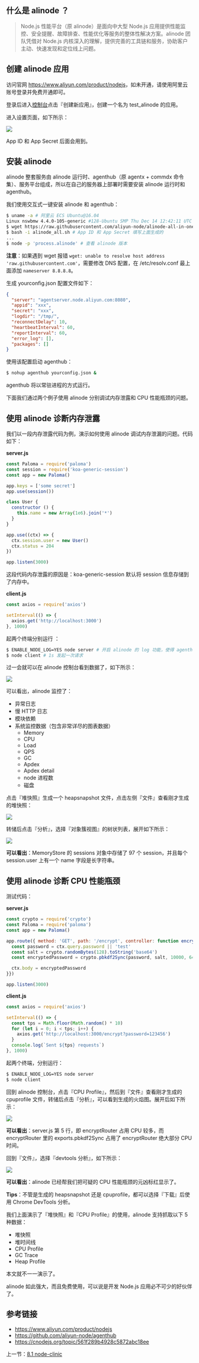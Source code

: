 ## 什么是 alinode ？

> Node.js 性能平台（原 alinode）是面向中大型 Node.js 应用提供性能监控、安全提醒、故障排查、性能优化等服务的整体性解决方案。alinode 团队凭借对 Node.js 内核深入的理解，提供完善的工具链和服务，协助客户主动、快速发现和定位线上问题。

## 创建 alinode 应用

访问官网 <https://www.aliyun.com/product/nodejs>，如未开通，请使用阿里云账号登录并免费开通即可。

登录后进入[控制台](https://node.console.aliyun.com/)点击『创建新应用』，创建一个名为 test_alinode 的应用。

进入设置页面，如下所示：

![](./assets/8.2.1.png)

App ID 和 App Secret 后面会用到。

## 安装 alinode

alinode 整套服务由 alinode 运行时、agenthub（原 agentx + commdx 命令集）、服务平台组成，所以在自己的服务器上部署时需要安装 alinode 运行时和 agenthub。

我们使用交互式一键安装 alinode 和 agenthub：

```sh
$ uname -a # 阿里云 ECS Ubuntu@16.04
Linux nswbmw 4.4.0-105-generic #128-Ubuntu SMP Thu Dec 14 12:42:11 UTC 2017 x86_64 x86_64 x86_64 GNU/Linux
$ wget https://raw.githubusercontent.com/aliyun-node/alinode-all-in-one/master/alinode_all.sh
$ bash -i alinode_all.sh # App ID 和 App Secret 填写上面生成的
...
$ node -p 'process.alinode' # 查看 alinode 版本
```

**注意**：如果遇到 wget 报错 `wget: unable to resolve host address 'raw.githubusercontent.com'`，需要修改 DNS 配置，在 /etc/resolv.conf 最上面添加 `nameserver 8.8.8.8`。

生成 yourconfig.json 配置文件如下：

```json
{
  "server": "agentserver.node.aliyun.com:8080",
  "appid": "xxx",
  "secret": "xxx",
  "logdir": "/tmp/",
  "reconnectDelay": 10,
  "heartbeatInterval": 60,
  "reportInterval": 60,
  "error_log": [],
  "packages": []
}
```

使用该配置启动 agenthub：

```sh
$ nohup agenthub yourconfig.json &
```

agenthub 将以常驻进程的方式运行。

下面我们通过两个例子使用 alinode 分别调试内存泄露和 CPU 性能瓶颈的问题。

## 使用 alinode 诊断内存泄露

我们以一段内存泄露代码为例，演示如何使用 alinode 调试内存泄漏的问题。代码如下：

**server.js**

```js
const Paloma = require('paloma')
const session = require('koa-generic-session')
const app = new Paloma()

app.keys = ['some secret']
app.use(session())

class User {
  constructor () {
    this.name = new Array(1e6).join('*')
  }
}

app.use((ctx) => {
  ctx.session.user = new User()
  ctx.status = 204
})

app.listen(3000)
```

这段代码内存泄露的原因是：koa-generic-session 默认将 session 信息存储到了内存中。

**client.js**

```js
const axios = require('axios')

setInterval(() => {
  axios.get('http://localhost:3000')
}, 1000)
```

起两个终端分别运行 ：

```sh
$ ENABLE_NODE_LOG=YES node server # 开启 alinode 的 log 功能，使得 agenthub 可以监控内核级的性能数据
$ node client # 1s 发起一次请求
```

过一会就可以在 alinode 控制台看到数据了，如下所示：

![](./assets/8.2.2.png)

可以看出，alinode 监控了：

- 异常日志
- 慢 HTTP 日志
- 模块依赖
- 系统监控数据（包含非常详尽的图表数据）
  - Memory
  - CPU
  - Load
  - QPS
  - GC
  - Apdex
  - Apdex detail
  - node 进程数
  - 磁盘


点击『堆快照』生成一个 heapsnapshot 文件，点击左侧『文件』查看刚才生成的堆快照：

![](./assets/8.2.3.png)

转储后点击『分析』，选择『对象簇视图』的树状列表，展开如下所示：

![](./assets/8.2.4.png)

**可以看出**：MemoryStore 的 sessions 对象中存储了 97 个 session，并且每个 session.user 上有一个 name 字段是长字符串。

## 使用 alinode 诊断 CPU 性能瓶颈

测试代码：

**server.js**

```js
const crypto = require('crypto')
const Paloma = require('paloma')
const app = new Paloma()

app.route({ method: 'GET', path: '/encrypt', controller: function encryptRouter (ctx) {
  const password = ctx.query.password || 'test'
  const salt = crypto.randomBytes(128).toString('base64')
  const encryptedPassword = crypto.pbkdf2Sync(password, salt, 10000, 64, 'sha512').toString('hex')

  ctx.body = encryptedPassword
}})

app.listen(3000)
```

**client.js**

```js
const axios = require('axios')

setInterval(() => {
  const tps = Math.floor(Math.random() * 10)
  for (let i = 0; i < tps; i++) {
    axios.get('http://localhost:3000/encrypt?password=123456')
  }
  console.log(`Sent ${tps} requests`)
}, 1000)
```

起两个终端，分别运行：

```sh
$ ENABLE_NODE_LOG=YES node server
$ node client
```

回到 alinode 控制台，点击『CPU Profile』，然后到『文件』查看刚才生成的 cpuprofile 文件，转储后点击『分析』，可以看到生成的火焰图。展开后如下所示：

![](./assets/8.2.5.png)

**可以看出**：server.js 第 5 行，即 encryptRouter 占用 CPU 较多，而 encryptRouter 里的 exports.pbkdf2Sync 占用了 encryptRouter 绝大部分 CPU 时间。

回到『文件』，选择『devtools 分析』，如下所示：

![](./assets/8.2.6.png)

**可以看出**：alinode 已经帮我们把可疑的 CPU 性能瓶颈的元凶标红显示了。

**Tips**：不管是生成的 heapsnapshot 还是 cpuprofile，都可以选择『下载』后使用 Chrome DevTools 分析。

我们上面演示了『堆快照』和『CPU Profile』的使用，alinode 支持抓取以下 5 种数据：

- 堆快照
- 堆时间线
- CPU Profile
- GC Trace
- Heap Profile

本文就不一一演示了。

alinode 如此强大，而且免费使用，可以说是开发 Node.js 应用必不可少的好伙伴了。

## 参考链接

- https://www.aliyun.com/product/nodejs
- https://github.com/aliyun-node/agenthub
- https://cnodejs.org/topic/561f289b4928c5872abc18ee

上一节：[8.1 node-clinic](https://github.com/nswbmw/node-in-debugging/blob/master/8.1%20node-clinic.md)
